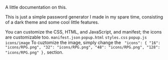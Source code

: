 A little documentation on this.

This is just a simple password generator I made in my spare time, consisting of a dark theme and some cool little features.

You can customize the CSS, HTML, and JavaScript, and manifest; the icons are customizable too.
`manifest.json`
`popup.html`
`styles.css`
`popup.js`
`icons/image`
To cuztomize the image, simply change the ` "icons": {
      "16": "icons/RPG.png",
      "32": "icons/RPG.png",
      "48": "icons/RPG.png",
      "128": "icons/RPG.png"
    },` section.
